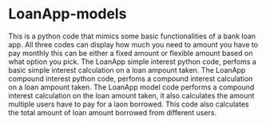 # LoanApp-models
This is a python code that mimics some basic functionalities of a bank loan app.
All three codes can display how much you need to amount you have to pay monthly this can be either a fixed amount or flexible amount based on what option you pick.
The LoanApp simple interest python code, perfoms a basic simple interest calculation on a loan ampount taken.
The LoanApp compound interest python code, perfoms a compound interest calculation on a loan ampount taken.
The LoanApp model code performs a compound interest calculation on the loan amount taken, it also calculates the amount multiple users have to pay for a laon borrowed. This code also calculates the total amount of loan amount borrowed from different users.

